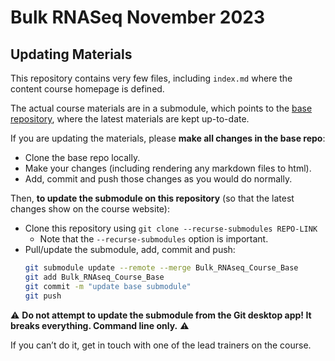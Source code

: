 # Bulk RNASeq November 2023



## Updating Materials

This repository contains very few files, including `index.md` where the content course homepage is defined.

The actual course materials are in a submodule, which points to the [base
repository](https://github.com/bioinformatics-core-shared-training/Bulk_RNAseq_Course_Base),
where the latest materials are kept up-to-date.

If you are updating the materials, please **make all changes in the base repo**:

- Clone the base repo locally.
- Make your changes (including rendering any markdown files to html).
- Add, commit and push those changes as you would do normally.

Then, **to update the submodule on this repository** (so that the latest changes show on the course website):

- Clone this repository using `git clone --recurse-submodules REPO-LINK`
    - Note that the `--recurse-submodules` option is important.
- Pull/update the submodule, add, commit and push:
    ```bash
    git submodule update --remote --merge Bulk_RNAseq_Course_Base
    git add Bulk_RNAseq_Course_Base
    git commit -m "update base submodule"
    git push
    ```

⚠️ **Do not attempt to update the submodule from the Git desktop app!
It breaks everything.
Command line only.** ⚠️

If you can’t do it, get in touch with one of the lead trainers on the course.
